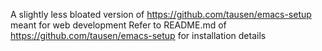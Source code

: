 A slightly less bloated version of https://github.com/tausen/emacs-setup meant for web development
Refer to README.md of https://github.com/tausen/emacs-setup for installation details
